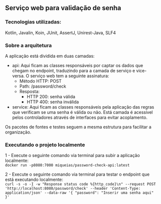 ## Serviço web para validação de senha

### Tecnologias utilizadas:
Kotlin, Javalin, Koin, JUnit, AssertJ, Unirest-Java, SLF4

### Sobre a arquitetura
A aplicação está dividida em duas camadas:  
- api: Aqui ficam as classes responsáveis por captar os dados que chegam no endpoint, traduzindo para a camada de serviço e vice-versa.
  O serviço web tem a seguinte assinatura:
    - Método HTTP: POST
    - Path: /password/check
    - Resposta:
      - HTTP 200: senha válida
      - HTTP 400: senha inválida
- service: Aqui ficam as classes responsáveis pela aplicação das regras que verificam se uma senha é válida ou não. Está camada é acessível 
  pelos controladores através de interfaces para evitar acoplamento.  

Os pacotes de fontes e testes seguem a mesma estrutura para facilitar a organização.

### Executando o projeto localmente  
1 - Execute o seguinte comando via terminal para subir a aplicação localmente:  
``
docker run -p8080:7000 miqueias/password-check-api:latest
``

2 - Execute o seguinte comando via terminal para testar o endpoint que está executando localmente:  
``
curl -s -o -I -w "Response status code %{http_code}\n" --request POST 'http://localhost:8080/password/check' --header 'Content-Type: application/json' --data-raw '{
"password": "Inserir uma senha aqui"
}'
``

